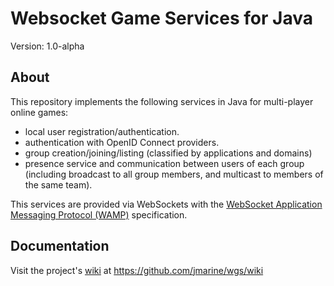 Websocket Game Services for Java
================================

Version: 1.0-alpha


About
-----

This repository implements the following services in Java for multi-player online games:
    
* local user registration/authentication.
* authentication with OpenID Connect providers.
* group creation/joining/listing (classified by applications and domains)
* presence service and communication between users of each group (including broadcast to all group members, and multicast to members of the same team).


This services are provided via WebSockets with the [WebSocket Application Messaging Protocol (WAMP)](http://wamp.ws/spec) specification.



Documentation
-------------
Visit the project's [wiki](https://github.com/jmarine/wgs/wiki) at https://github.com/jmarine/wgs/wiki

